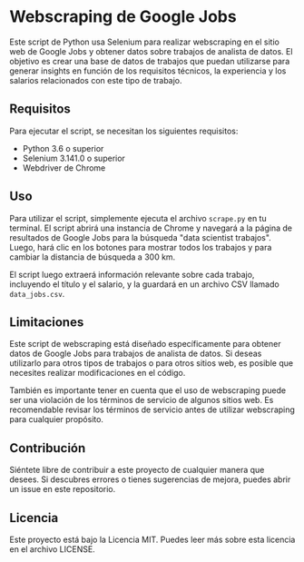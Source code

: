 
# Webscraping de Google Jobs

Este script de Python usa Selenium para realizar webscraping en el sitio web de Google Jobs y obtener datos sobre trabajos de analista de datos. El objetivo es crear una base de datos de trabajos que puedan utilizarse para generar insights en función de los requisitos técnicos, la experiencia y los salarios relacionados con este tipo de trabajo.

## Requisitos

Para ejecutar el script, se necesitan los siguientes requisitos:

- Python 3.6 o superior
- Selenium 3.141.0 o superior
- Webdriver de Chrome

## Uso

Para utilizar el script, simplemente ejecuta el archivo `scrape.py` en tu terminal. El script abrirá una instancia de Chrome y navegará a la página de resultados de Google Jobs para la búsqueda "data scientist trabajos". Luego, hará clic en los botones para mostrar todos los trabajos y para cambiar la distancia de búsqueda a 300 km.

El script luego extraerá información relevante sobre cada trabajo, incluyendo el título y el salario, y la guardará en un archivo CSV llamado `data_jobs.csv`.

## Limitaciones

Este script de webscraping está diseñado específicamente para obtener datos de Google Jobs para trabajos de analista de datos. Si deseas utilizarlo para otros tipos de trabajos o para otros sitios web, es posible que necesites realizar modificaciones en el código.

También es importante tener en cuenta que el uso de webscraping puede ser una violación de los términos de servicio de algunos sitios web. Es recomendable revisar los términos de servicio antes de utilizar webscraping para cualquier propósito.

## Contribución

Siéntete libre de contribuir a este proyecto de cualquier manera que desees. Si descubres errores o tienes sugerencias de mejora, puedes abrir un issue en este repositorio.

## Licencia

Este proyecto está bajo la Licencia MIT. Puedes leer más sobre esta licencia en el archivo LICENSE.
